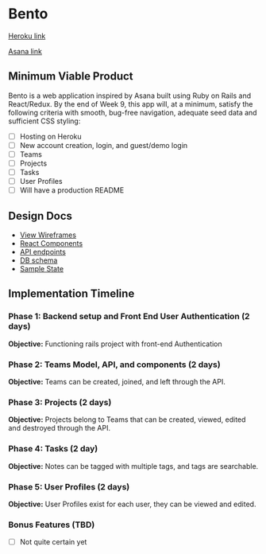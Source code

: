 # Bento

[Heroku link][heroku]

[Asana link][asana]

[heroku]: http://www.herokuapp.com
[asana]: https://

## Minimum Viable Product

Bento is a web application inspired by Asana built using Ruby on Rails
and React/Redux.  By the end of Week 9, this app will, at a minimum, satisfy the
following criteria with smooth, bug-free navigation, adequate seed data and
sufficient CSS styling:

- [ ] Hosting on Heroku
- [ ] New account creation, login, and guest/demo login
- [ ] Teams
- [ ] Projects
- [ ] Tasks
- [ ] User Profiles
- [ ] Will have a production README

## Design Docs
* [View Wireframes][wireframes]
* [React Components][components]
* [API endpoints][api-endpoints]
* [DB schema][schema]
* [Sample State][sample-state]

[wireframes]: docs/wireframes
[components]: docs/component-hierarchy.md
[sample-state]: docs/sample-state.md
[api-endpoints]: docs/api-endpoints.md
[schema]: docs/schema.md

## Implementation Timeline

### Phase 1: Backend setup and Front End User Authentication (2 days)

**Objective:** Functioning rails project with front-end Authentication

### Phase 2: Teams Model, API, and components (2 days)

**Objective:** Teams can be created, joined, and left through
the API.

### Phase 3: Projects (2 days)

**Objective:** Projects belong to Teams that can be created, viewed, edited and destroyed through the API.

### Phase 4: Tasks (2 day)

**Objective:** Notes can be tagged with multiple tags, and tags are searchable.

### Phase 5: User Profiles (2 days)

**Objective:** User Profiles exist for each user, they can be viewed and edited.

### Bonus Features (TBD)
- [ ] Not quite certain yet
